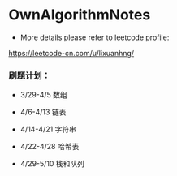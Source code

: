 # OwnAlgorithmNotes

+ More details please refer to leetcode profile: 

https://leetcode-cn.com/u/lixuanhng/

### 刷题计划：

+ 3/29-4/5  数组
+ 4/6-4/13  链表
+ 4/14-4/21 字符串
+ 4/22-4/28 哈希表

+ 4/29-5/10 栈和队列
